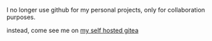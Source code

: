 I no longer use github for my personal projects, only for collaboration purposes.

instead, come see me on [my self hosted gitea](https://git.someboringnerd.xyz/explore/repos)
